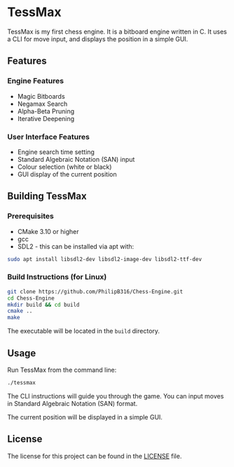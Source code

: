 # TessMax

TessMax is my first chess engine. It is a bitboard engine written in C. It uses a CLI for move input, and displays the position in a simple GUI.

## Features

### Engine Features

- Magic Bitboards
- Negamax Search
- Alpha-Beta Pruning
- Iterative Deepening

### User Interface Features

- Engine search time setting
- Standard Algebraic Notation (SAN) input
- Colour selection (white or black)
- GUI display of the current position

## Building TessMax

### Prerequisites

- CMake 3.10 or higher
- gcc
- SDL2 - this can be installed via apt with:

```sh
sudo apt install libsdl2-dev libsdl2-image-dev libsdl2-ttf-dev
```

### Build Instructions (for Linux)

```sh
git clone https://github.com/PhilipB316/Chess-Engine.git
cd Chess-Engine
mkdir build && cd build
cmake ..
make
```

The executable will be located in the `build` directory.

## Usage

Run TessMax from the command line:

```sh
./tessmax
```

The CLI instructions will guide you through the game. You can input moves in Standard Algebraic Notation (SAN) format.

The current position will be displayed in a simple GUI.

## License

The license for this project can be found in the [LICENSE](LICENSE) file.
